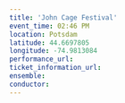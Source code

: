 ```yaml
---
title: 'John Cage Festival'
event_time: 02:46 PM
location: Potsdam
latitude: 44.6697805
longitude: -74.9813084
performance_url: 
ticket_information_url: 
ensemble: 
conductor: 
---
```

